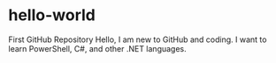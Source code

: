 # hello-world
First GitHub Repository
Hello,
I am new to GitHub and coding.  I want to learn PowerShell, C#, and other .NET languages.
